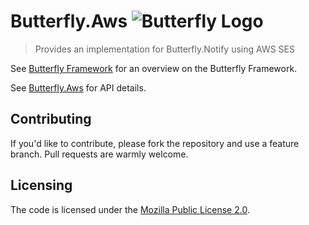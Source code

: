 # Butterfly.Aws ![Butterfly Logo](https://raw.githubusercontent.com/firesharkstudios/Butterfly/master/img/logo-40x40.png) 

> Provides an implementation for Butterfly.Notify using AWS SES

See [Butterfly Framework](https://github.com/firesharkstudios/Butterfly) for an overview on the Butterfly Framework.

See [Butterfly.Aws](https://firesharkstudios.github.io/Butterfly/Butterfly.Aws) for API details.

## Contributing

If you'd like to contribute, please fork the repository and use a feature
branch. Pull requests are warmly welcome.

## Licensing

The code is licensed under the [Mozilla Public License 2.0](http://mozilla.org/MPL/2.0/).  

